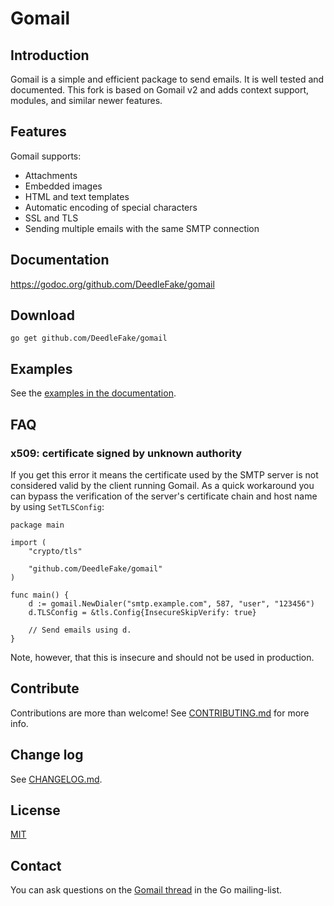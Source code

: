 # Gomail

## Introduction

Gomail is a simple and efficient package to send emails. It is well tested and
documented. This fork is based on Gomail v2 and adds context support, modules,
and similar newer features.

## Features

Gomail supports:
- Attachments
- Embedded images
- HTML and text templates
- Automatic encoding of special characters
- SSL and TLS
- Sending multiple emails with the same SMTP connection

## Documentation

https://godoc.org/github.com/DeedleFake/gomail

## Download

    go get github.com/DeedleFake/gomail

## Examples

See the [examples in the documentation](https://godoc.org/github.com/DeedleFake/gomail#example-package).

## FAQ

### x509: certificate signed by unknown authority

If you get this error it means the certificate used by the SMTP server is not
considered valid by the client running Gomail. As a quick workaround you can
bypass the verification of the server's certificate chain and host name by using
`SetTLSConfig`:

    package main

    import (
    	"crypto/tls"

    	"github.com/DeedleFake/gomail"
    )

    func main() {
    	d := gomail.NewDialer("smtp.example.com", 587, "user", "123456")
    	d.TLSConfig = &tls.Config{InsecureSkipVerify: true}

        // Send emails using d.
    }

Note, however, that this is insecure and should not be used in production.

## Contribute

Contributions are more than welcome! See [CONTRIBUTING.md](CONTRIBUTING.md) for
more info.

## Change log

See [CHANGELOG.md](CHANGELOG.md).

## License

[MIT](LICENSE)

## Contact

You can ask questions on the [Gomail
thread](https://groups.google.com/d/topic/golang-nuts/jMxZHzvvEVg/discussion)
in the Go mailing-list.
